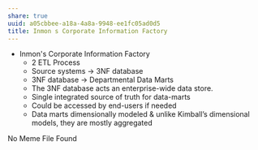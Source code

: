 ```yaml
---
share: true
uuid: a05cbbee-a18a-4a8a-9948-ee1fc05ad0d5
title: Inmon s Corporate Information Factory
---
```

* Inmon's Corporate Information Factory
  * 2 ETL Process
  * Source systems → 3NF database
  * 3NF database → Departmental Data Marts
  * The 3NF database acts an enterprise-wide data store.
  * Single integrated source of truth for data-marts
  * Could be accessed by end-users if needed
  * Data marts dimensionally modeled & unlike Kimball’s dimensional models, they are mostly aggregated

No Meme File Found
